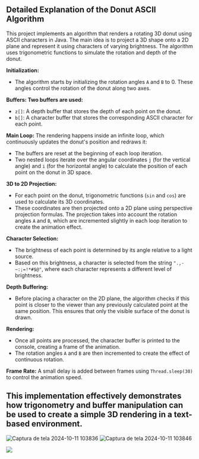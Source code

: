 ## Detailed Explanation of the Donut ASCII Algorithm

This project implements an algorithm that renders a rotating 3D donut using ASCII characters in Java. The main idea is to project a 3D shape onto a 2D plane and represent it using characters of varying brightness. The algorithm uses trigonometric functions to simulate the rotation and depth of the donut.

**Initialization:**
- The algorithm starts by initializing the rotation angles `A` and `B` to 0. These angles control the rotation of the donut along two axes.

**Buffers: Two buffers are used:**
- `z[]`: A depth buffer that stores the depth of each point on the donut.
- `b[]`: A character buffer that stores the corresponding ASCII character for each point.

**Main Loop:** The rendering happens inside an infinite loop, which continuously updates the donut's position and redraws it:

- The buffers are reset at the beginning of each loop iteration.
- Two nested loops iterate over the angular coordinates `j` (for the vertical angle) and `i` (for the horizontal angle) to calculate the position of each point on the donut in 3D space.

**3D to 2D Projection:**

- For each point on the donut, trigonometric functions (`sin` and `cos`) are used to calculate its 3D coordinates.
- These coordinates are then projected onto a 2D plane using perspective projection formulas. The projection takes into account the rotation angles `A` and `B`, which are incremented slightly in each loop iteration to create the animation effect.

**Character Selection:**
- The brightness of each point is determined by its angle relative to a light source.
- Based on this brightness, a character is selected from the string `".,-~:;=!*#$@"`, where each character represents a different level of brightness.

**Depth Buffering:**

- Before placing a character on the 2D plane, the algorithm checks if this point is closer to the viewer than any previously calculated point at the same position. This ensures that only the visible surface of the donut is drawn.

**Rendering:**

- Once all points are processed, the character buffer is printed to the console, creating a frame of the animation.
- The rotation angles `A` and `B` are then incremented to create the effect of continuous rotation.

**Frame Rate:** A small delay is added between frames using `Thread.sleep(30)` to control the animation speed.

## This implementation effectively demonstrates how trigonometry and buffer manipulation can be used to create a simple 3D rendering in a text-based environment.

![Captura de tela 2024-10-11 103836](https://github.com/user-attachments/assets/fdff4d73-63c6-4176-88a4-861705ff81f5)
![Captura de tela 2024-10-11 103846](https://github.com/user-attachments/assets/fa2b2624-5739-4d66-95a5-73a11854d9a1)



<img src="https://capsule-render.vercel.app/api?type=waving&color=gradient&height=65&section=footer"/>
